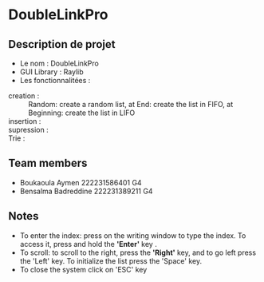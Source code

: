 # DoubleLinkPro 

<h2>Description de projet </h2>
<ul>
    <li> Le nom : DoubleLinkPro </li>
    <li> GUI Library : Raylib </li>
    <li>Les fonctionnalitées :</li>
</ul> 
<dl>
    <dt> creation : </dt>
        <dd>Random: create a random list, at End: create the list in FIFO, at Beginning: create the list in LIFO</dd>
    <dt> insertion : </dt>
        <dd></dd>
    <dt> supression : </dt>
    <dt> Trie : </dt>
        <dd></dd>
</dl>
    

<h2>Team members</h2>

<ul>
    <li>Boukaoula Aymen 222231586401 G4</li>
    <li>Bensalma Badreddine 222231389211 G4</li>
</ul> 


<h2>Notes</h2>

<ul>
    <li> To enter the index: press on the writing window to type the index. To access it, press and hold the <b>'Enter'</b>  key .</li>
    <li> To scroll: to scroll to the right, press the <b>'Right'</b> key, and to go left press the 'Left' key. To initialize the list press the 'Space' key.</li>
    <li>To close the system click on 'ESC' key</li>
</ul> 

